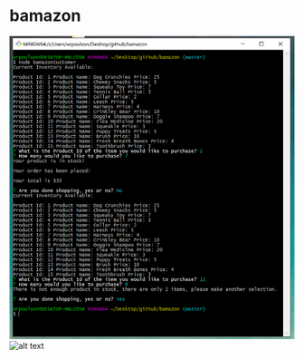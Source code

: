 # bamazon
![alt text](https://github.com/jspildener/bamazon/blob/master/screen_shots/bamazonCustomer.PNG)
![alt text](bamazon/screen_shots/bamazonManager.PNG)